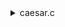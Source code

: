 <details>
  <summary>caesar.c</summary>
  A program that encrypts messages using Caesar’s cipher. Your program must
 accept a single command-line argument: a non-negative integer. Let’s call it
 k for the sake of discussion. If your program is executed without any
 command-line arguments or with more than one command-line argument, your
 program should yell at the user and return a value of 1.
</details>
